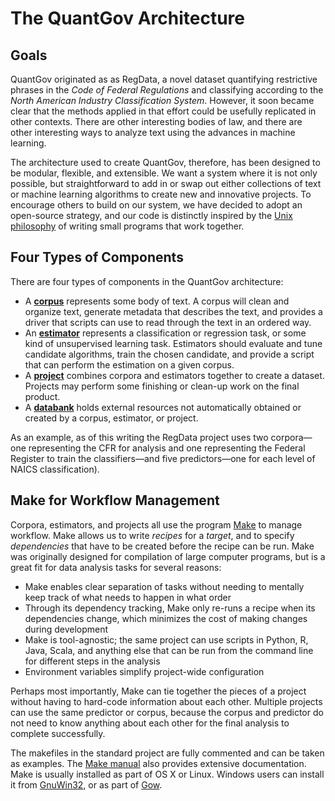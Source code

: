 # The QuantGov Architecture

## Goals

QuantGov originated as as RegData, a novel dataset quantifying restrictive phrases in the *Code of Federal Regulations* and classifying according to the *North American Industry Classification System*. However, it soon became clear that the methods applied in that effort could be usefully replicated in other contexts. There are other interesting bodies of law, and there are other interesting ways to analyze text using the advances in machine learning.

The architecture used to create QuantGov, therefore, has been designed to be modular, flexible, and extensible. We want a system where it is not only possible, but straightforward to add in or swap out either collections of text or machine learning algorithms to create new and innovative projects. To encourage others to build on our system, we have decided to adopt an open-source strategy, and our code is distinctly inspired by the [Unix philosophy](http://www.catb.org/esr/writings/taoup/html/ch01s06.html) of writing small programs that work together.

## Four Types of Components

There are four types of components in the QuantGov architecture:

-   A **[corpus](http://docs.quantgov.org/corpus)** represents some body of text. A corpus will clean and organize text, generate metadata that describes the text, and provides a driver that scripts can use to read through the text in an ordered way.
-   An **[estimator](http://docs.quantgov.org/estimator)** represents a classification or regression task, or some kind of unsupervised learning task. Estimators should evaluate and tune candidate algorithms, train the chosen candidate, and provide a script that can perform the estimation on a given corpus.
-   A **[project](http://docs.quantgov.org/project)** combines corpora and estimators together to create a dataset. Projects may perform some finishing or clean-up work on the final product.
-   A **[databank](http://docs.quantgov.org/databank)** holds external resources not automatically obtained or created by a corpus, estimator, or project.

As an example, as of this writing the RegData project uses two corpora—one representing the CFR for analysis and one representing the Federal Register to train the classifiers—and five predictors—one for each level of NAICS classification).

## Make for Workflow Management

Corpora, estimators, and projects all use the program [Make](https://www.gnu.org/software/make/manual/html_node/) to manage workflow. Make allows us to write *recipes* for a *target*, and to specify *dependencies* that have to be created before the recipe can be run. Make was originally designed for compilation of large computer programs, but is a great fit for data analysis tasks for several reasons:

-   Make enables clear separation of tasks without needing to mentally keep track of what needs to happen in what order
-   Through its dependency tracking, Make only re-runs a recipe when its dependencies change, which minimizes the cost of making changes during development
-   Make is tool-agnostic; the same project can use scripts in Python, R, Java, Scala, and anything else that can be run from the command line for different steps in the analysis
-   Environment variables simplify project-wide configuration

Perhaps most importantly, Make can tie together the pieces of a project without having to hard-code information about each other. Multiple projects can use the same predictor or corpus, because the corpus and predictor do not need to know anything about each other for the final analysis to complete successfully.

The makefiles in the standard project are fully commented and can be taken as examples. The [Make manual](https://www.gnu.org/software/make/manual/html_node/) also provides extensive documentation. Make is usually installed as part of OS X or Linux. Windows users can install it from [GnuWin32](http://gnuwin32.sourceforge.net/packages/make.htm), or as part of [Gow](https://github.com/bmatzelle/gow).


